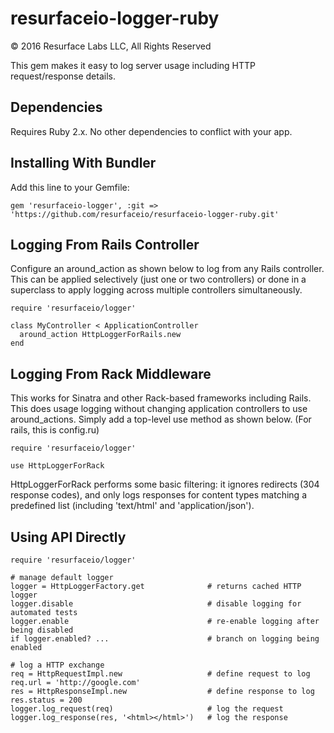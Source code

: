 # resurfaceio-logger-ruby
&copy; 2016 Resurface Labs LLC, All Rights Reserved

This gem makes it easy to log server usage including HTTP request/response details.

## Dependencies

Requires Ruby 2.x. No other dependencies to conflict with your app.

## Installing With Bundler

Add this line to your Gemfile:

    gem 'resurfaceio-logger', :git => 'https://github.com/resurfaceio/resurfaceio-logger-ruby.git'

## Logging From Rails Controller

Configure an around_action as shown below to log from any Rails controller. This can be applied selectively (just one or two controllers) or done in a superclass to
apply logging across multiple controllers simultaneously.

    require 'resurfaceio/logger'

    class MyController < ApplicationController
      around_action HttpLoggerForRails.new
    end

## Logging From Rack Middleware

This works for Sinatra and other Rack-based frameworks including Rails. This does usage logging without changing application controllers to use around_actions.
Simply add a top-level use method as shown below. (For rails, this is config.ru)

    require 'resurfaceio/logger'

    use HttpLoggerForRack

HttpLoggerForRack performs some basic filtering: it ignores redirects (304 response codes), and only logs responses for content types matching a predefined list
(including 'text/html' and 'application/json').

## Using API Directly

    require 'resurfaceio/logger'

    # manage default logger
    logger = HttpLoggerFactory.get              # returns cached HTTP logger
    logger.disable                              # disable logging for automated tests
    logger.enable                               # re-enable logging after being disabled
    if logger.enabled? ...                      # branch on logging being enabled

    # log a HTTP exchange
    req = HttpRequestImpl.new                   # define request to log
    req.url = 'http://google.com'
    res = HttpResponseImpl.new                  # define response to log
    res.status = 200
    logger.log_request(req)                     # log the request
    logger.log_response(res, '<html></html>')   # log the response
